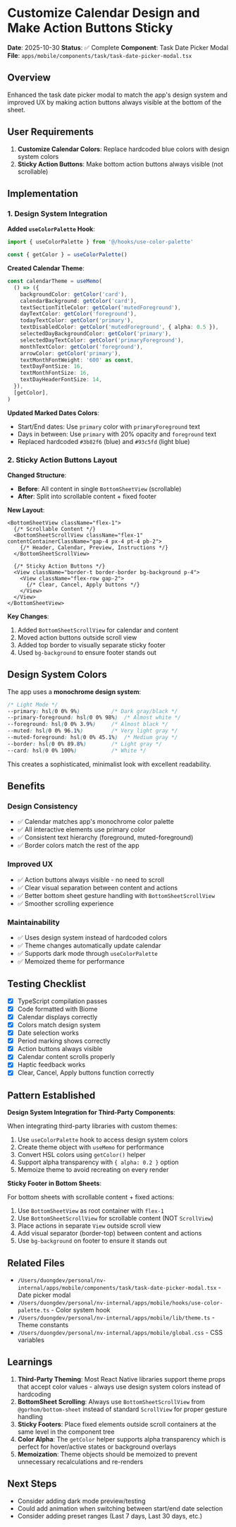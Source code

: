 # Customize Calendar Design and Make Action Buttons Sticky

**Date**: 2025-10-30
**Status**: ✅ Complete
**Component**: Task Date Picker Modal
**File**: `apps/mobile/components/task/task-date-picker-modal.tsx`

## Overview

Enhanced the task date picker modal to match the app's design system and improved UX by making action buttons always visible at the bottom of the sheet.

## User Requirements

1. **Customize Calendar Colors**: Replace hardcoded blue colors with design system colors
2. **Sticky Action Buttons**: Make bottom action buttons always visible (not scrollable)

## Implementation

### 1. Design System Integration

**Added `useColorPalette` Hook**:
```typescript
import { useColorPalette } from '@/hooks/use-color-palette'

const { getColor } = useColorPalette()
```

**Created Calendar Theme**:
```typescript
const calendarTheme = useMemo(
  () => ({
    backgroundColor: getColor('card'),
    calendarBackground: getColor('card'),
    textSectionTitleColor: getColor('mutedForeground'),
    dayTextColor: getColor('foreground'),
    todayTextColor: getColor('primary'),
    textDisabledColor: getColor('mutedForeground', { alpha: 0.5 }),
    selectedDayBackgroundColor: getColor('primary'),
    selectedDayTextColor: getColor('primaryForeground'),
    monthTextColor: getColor('foreground'),
    arrowColor: getColor('primary'),
    textMonthFontWeight: '600' as const,
    textDayFontSize: 16,
    textMonthFontSize: 16,
    textDayHeaderFontSize: 14,
  }),
  [getColor],
)
```

**Updated Marked Dates Colors**:
- Start/End dates: Use `primary` color with `primaryForeground` text
- Days in between: Use `primary` with 20% opacity and `foreground` text
- Replaced hardcoded `#3b82f6` (blue) and `#93c5fd` (light blue)

### 2. Sticky Action Buttons Layout

**Changed Structure**:
- **Before**: All content in single `BottomSheetView` (scrollable)
- **After**: Split into scrollable content + fixed footer

**New Layout**:
```tsx
<BottomSheetView className="flex-1">
  {/* Scrollable Content */}
  <BottomSheetScrollView className="flex-1" contentContainerClassName="gap-4 px-4 pt-4 pb-2">
    {/* Header, Calendar, Preview, Instructions */}
  </BottomSheetScrollView>

  {/* Sticky Action Buttons */}
  <View className="border-t border-border bg-background p-4">
    <View className="flex-row gap-2">
      {/* Clear, Cancel, Apply buttons */}
    </View>
  </View>
</BottomSheetView>
```

**Key Changes**:
1. Added `BottomSheetScrollView` for calendar and content
2. Moved action buttons outside scroll view
3. Added top border to visually separate sticky footer
4. Used `bg-background` to ensure footer stands out

## Design System Colors

The app uses a **monochrome design system**:

```css
/* Light Mode */
--primary: hsl(0 0% 9%)          /* Dark gray/black */
--primary-foreground: hsl(0 0% 98%)  /* Almost white */
--foreground: hsl(0 0% 3.9%)     /* Almost black */
--muted: hsl(0 0% 96.1%)         /* Very light gray */
--muted-foreground: hsl(0 0% 45.1%)  /* Medium gray */
--border: hsl(0 0% 89.8%)        /* Light gray */
--card: hsl(0 0% 100%)           /* White */
```

This creates a sophisticated, minimalist look with excellent readability.

## Benefits

### Design Consistency
- ✅ Calendar matches app's monochrome color palette
- ✅ All interactive elements use primary color
- ✅ Consistent text hierarchy (foreground, muted-foreground)
- ✅ Border colors match the rest of the app

### Improved UX
- ✅ Action buttons always visible - no need to scroll
- ✅ Clear visual separation between content and actions
- ✅ Better bottom sheet gesture handling with `BottomSheetScrollView`
- ✅ Smoother scrolling experience

### Maintainability
- ✅ Uses design system instead of hardcoded colors
- ✅ Theme changes automatically update calendar
- ✅ Supports dark mode through `useColorPalette`
- ✅ Memoized theme for performance

## Testing Checklist

- [x] TypeScript compilation passes
- [x] Code formatted with Biome
- [x] Calendar displays correctly
- [x] Colors match design system
- [x] Date selection works
- [x] Period marking shows correctly
- [x] Action buttons always visible
- [x] Calendar content scrolls properly
- [x] Haptic feedback works
- [x] Clear, Cancel, Apply buttons function correctly

## Pattern Established

**Design System Integration for Third-Party Components**:

When integrating third-party libraries with custom themes:
1. Use `useColorPalette` hook to access design system colors
2. Create theme object with `useMemo` for performance
3. Convert HSL colors using `getColor()` helper
4. Support alpha transparency with `{ alpha: 0.2 }` option
5. Memoize theme to avoid recreating on every render

**Sticky Footer in Bottom Sheets**:

For bottom sheets with scrollable content + fixed actions:
1. Use `BottomSheetView` as root container with `flex-1`
2. Use `BottomSheetScrollView` for scrollable content (NOT `ScrollView`)
3. Place actions in separate `View` outside scroll view
4. Add visual separator (border-top) between content and actions
5. Use `bg-background` on footer to ensure it stands out

## Related Files

- `/Users/duongdev/personal/nv-internal/apps/mobile/components/task/task-date-picker-modal.tsx` - Date picker modal
- `/Users/duongdev/personal/nv-internal/apps/mobile/hooks/use-color-palette.ts` - Color system hook
- `/Users/duongdev/personal/nv-internal/apps/mobile/lib/theme.ts` - Theme constants
- `/Users/duongdev/personal/nv-internal/apps/mobile/global.css` - CSS variables

## Learnings

1. **Third-Party Theming**: Most React Native libraries support theme props that accept color values - always use design system colors instead of hardcoding
2. **BottomSheet Scrolling**: Always use `BottomSheetScrollView` from `@gorhom/bottom-sheet` instead of standard `ScrollView` for proper gesture handling
3. **Sticky Footers**: Place fixed elements outside scroll containers at the same level in the component tree
4. **Color Alpha**: The `getColor` helper supports alpha transparency which is perfect for hover/active states or background overlays
5. **Memoization**: Theme objects should be memoized to prevent unnecessary recalculations and re-renders

## Next Steps

- Consider adding dark mode preview/testing
- Could add animation when switching between start/end date selection
- Consider adding preset ranges (Last 7 days, Last 30 days, etc.)

